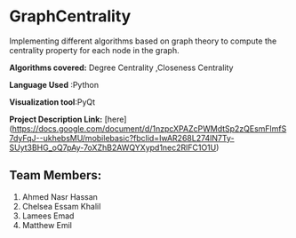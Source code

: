 # GraphCentrality
Implementing different algorithms based on graph theory to compute the centrality property for each node in the graph. 

**Algorithms covered:**
 Degree Centrality ,Closeness Centrality

**Language Used** :Python

**Visualization tool**:PyQt

**Project Description Link:** [here]
(https://docs.google.com/document/d/1nzpcXPAZcPWMdtSp2zQEsmFlmfS7dyFqJ--ukhebsMU/mobilebasic?fbclid=IwAR268L274lN7Ty-SUyt3BHG_oQ7pAy-7oXZhB2AWQYXypd1nec2RlFC1O1U)

## Team Members:

1. Ahmed Nasr Hassan 
2. Chelsea Essam Khalil 
3. Lamees Emad
4. Matthew Emil

